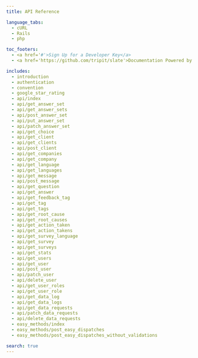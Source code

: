 ```yaml
---
title: API Reference

language_tabs:
  - cURL
  - Rails
  - php

toc_footers:
  - <a href='#'>Sign Up for a Developer Key</a>
  - <a href='https://github.com/tripit/slate'>Documentation Powered by Slate</a>

includes:
  - introduction
  - authentication
  - convention
  - google_star_rating
  - api/index
  - api/get_answer_set
  - api/get_answer_sets
  - api/post_answer_set
  - api/put_answer_set
  - api/patch_answer_set
  - api/get_choice
  - api/get_client
  - api/get_clients
  - api/post_client
  - api/get_companies
  - api/get_company
  - api/get_language
  - api/get_languages
  - api/get_message
  - api/post_message
  - api/get_question
  - api/get_answer
  - api/get_feedback_tag
  - api/get_tag
  - api/get_tags
  - api/get_root_cause
  - api/get_root_causes
  - api/get_action_taken
  - api/get_action_takens
  - api/get_survey_language
  - api/get_survey
  - api/get_surveys
  - api/get_stats
  - api/get_users
  - api/get_user
  - api/post_user
  - api/patch_user
  - api/delete_user
  - api/get_user_roles
  - api/get_user_role
  - api/get_data_log
  - api/get_data_logs
  - api/get_data_requests
  - api/patch_data_requests
  - api/delete_data_requests
  - easy_methods/index
  - easy_methods/post_easy_dispatches
  - easy_methods/post_easy_dispatches_without_validations

search: true
---
```

